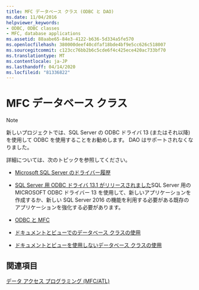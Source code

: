 ```yaml
---
title: MFC データベース クラス (ODBC と DAO)
ms.date: 11/04/2016
helpviewer_keywords:
- ODBC, ODBC classes
- MFC, database applications
ms.assetid: 88aabe65-84e3-4122-b636-5d334a5fe570
ms.openlocfilehash: 380000deef40cdfaf18bde4bf9e5cc626c518007
ms.sourcegitcommit: c123cc76bb2b6c5cde6f4c425ece420ac733bf70
ms.translationtype: MT
ms.contentlocale: ja-JP
ms.lasthandoff: 04/14/2020
ms.locfileid: "81336822"
---
```

# <a name="mfc-database-classes"></a>MFC データベース クラス

> [!NOTE]
> 新しいプロジェクトでは、SQL Server の ODBC ドライバ 13 (またはそれ以降) を使用して ODBC を使用することをお勧めします。 DAO はサポートされなくなりました。

詳細については、次のトピックを参照してください。

- [Microsoft SQL Server のドライバー履歴](/sql/connect/connect-history)

- [SQL Server 用 ODBC ドライバ 13.1 がリリースされました](https://blogs.technet.microsoft.com/dataplatforminsider/2016/08/03/odbc-driver-13-1-for-sql-server-released/)SQL Server 用の MICROSOFT ODBC ドライバー 13 を使用して、新しいアプリケーションを作成するか、新しい SQL Server 2016 の機能を利用する必要がある既存のアプリケーションを強化する必要があります。

- [ODBC と MFC](../data/odbc/odbc-and-mfc.md)

- [ドキュメントとビューでのデータベース クラスの使用](../data/mfc-using-database-classes-with-documents-and-views.md)

- [ドキュメントとビューを使用しないデータベース クラスの使用](../data/mfc-using-database-classes-without-documents-and-views.md)

## <a name="see-also"></a>関連項目

[データ アクセス プログラミング (MFC/ATL)](../data/data-access-programming-mfc-atl.md)

